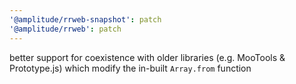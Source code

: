 ```yaml
---
'@amplitude/rrweb-snapshot': patch
'@amplitude/rrweb': patch
---
```


better support for coexistence with older libraries (e.g. MooTools & Prototype.js) which modify the in-built `Array.from` function
